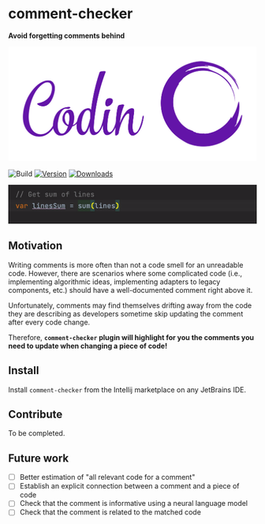 # comment-checker

**Avoid forgetting comments behind**

![coding-logo](src/main/resources/logo.png)


![Build](https://github.com/matanper/comments-plugin/workflows/Build/badge.svg)
[![Version](https://img.shields.io/jetbrains/plugin/v/PLUGIN_ID.svg)](https://plugins.jetbrains.com/plugin/PLUGIN_ID)
[![Downloads](https://img.shields.io/jetbrains/plugin/d/PLUGIN_ID.svg)](https://plugins.jetbrains.com/plugin/PLUGIN_ID)

![Example](src/main/resources/example.gif)

## Motivation ##
<!-- Plugin description -->

Writing comments is more often than not a code smell for an unreadable code.
However, there are scenarios where some complicated code (i.e., implementing algorithmic ideas, implementing adapters to legacy components, etc.) should have a well-documented comment right above it.

Unfortunately, comments may find themselves drifting away from the code they are describing as developers sometime skip updating the comment after every code change.

Therefore, **`comment-checker` plugin will highlight for you the comments you need to update when changing a piece of code!**

<!-- Plugin description end -->

## Install ##
Install `comment-checker` from the Intellij marketplace on any JetBrains IDE.

## Contribute ##
To be completed.

## Future work ##

- [ ] Better estimation of "all relevant code for a comment"
- [ ] Establish an explicit connection between a comment and a piece of code
- [ ] Check that the comment is informative using a neural language model
- [ ] Check that the comment is related to the matched code